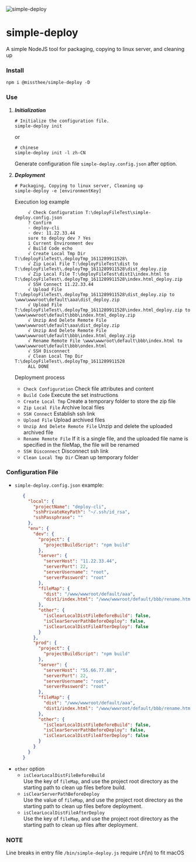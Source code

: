 ![simple-deploy](https://socialify.git.ci/MissThee/simple-deploy/image?font=KoHo&forks=1&language=1&owner=1&pattern=Circuit%20Board&stargazers=1&theme=Light)
# simple-deploy

A simple NodeJS tool for packaging, copying to linux server, and cleaning up

### Install

```
npm i @missthee/simple-deploy -D
```

### Use

1. ***Initialization***
   ```shell
   # Initialize the configuration file.
   simple-deploy init
   ```
   or
   ```shell
   # chinese
   simple-deploy init -l zh-CN
   ```
   Generate configuration file `simple-deploy.config.json` after option.


2. ***Deployment***
   ```shell
   # Packaging, Copying to linux server, Cleaning up
   simple-deploy -e [environmentKey]
   ```
   Execution log example
   ```text
        √ Check Configuration T:\deployFileTest\simple-deploy.config.json
        ? Confirm
        · deploy-cli
        · dev: 11.22.33.44
        sure to deploy dev ? Yes
        i Current Environment dev
        √ Build Code echo
        √ Create Local Tmp Dir T:\deployFileTest\.deployTmp_1611289911528\
        √ Zip Local File T:\deployFileTest\dist to T:\deployFileTest\.deployTmp_1611289911528\dist_deploy.zip
        √ Zip Local File T:\deployFileTest\dist1\index.html to T:\deployFileTest\.deployTmp_1611289911528\index.html_deploy.zip
        √ SSH Connect 11.22.33.44
        √ Upload File T:\deployFileTest\.deployTmp_1611289911528\dist_deploy.zip to \www\wwwroot\default\aaa\dist_deploy.zip
        √ Upload File T:\deployFileTest\.deployTmp_1611289911528\index.html_deploy.zip to \www\wwwroot\default\bbb\index.html_deploy.zip
        √ Unzip And Delete Remote File \www\wwwroot\default\aaa\dist_deploy.zip
        √ Unzip And Delete Remote File \www\wwwroot\default\bbb\index.html_deploy.zip
        √ Rename Remote File \www\wwwroot\default\bbb\index.html to \www\wwwroot\default\bbb\ondex.html
        √ SSH Disconnect
        √ Clean Local Tmp Dir T:\deployFileTest\.deployTmp_1611289911528
        ALL DONE
   ```
   Deployment process
    + `Check Configuration` Check file attributes and content
    + `Build Code` Execute the set instructions
    + `Create Local Tmp` Create a temporary folder to store the zip file
    + `Zip Local File` Archive local files
    + `SSH Connect` Establish ssh link
    + `Upload File` Upload archived files
    + `Unzip And Delete Remote File` Unzip and delete the uploaded archived file
    + `Rename Remote File` If it is a single file, and the uploaded file name is specified in the fileMap, the file will be renamed
    + `SSH Disconnect` Disconnect ssh link
    + `Clean Local Tmp Dir` Clean up temporary folder

### Configuration File

+ `simple-deploy.config.json` example:
   ```json
      {
        "local": {
          "projectName": "deploy-cli",
          "sshPrivateKeyPath": "~/.ssh/id_rsa",
          "sshPassphrase": ""
        },
        "env": {
          "dev": {
            "project": {
              "projectBuildScript": "npm build"
            },
            "server": {
              "serverHost": "11.22.33.44",
              "serverPort": 22,
              "serverUsername": "root",
              "serverPassword": "root"
            },
            "fileMap": {
              "dist": "/www/wwwroot/default/aaa",
              "dist1/index.html": "/www/wwwroot/default/bbb/rename.html"
            },
            "other": {
              "isClearLocalDistFileBeforeBuild": false,
              "isClearServerPathBeforeDeploy": false,
              "isClearLocalDistFileAfterDeploy": false
            }
          },
          "prod": {
            "project": {
              "projectBuildScript": "npm build"
            },
            "server": {
              "serverHost": "55.66.77.88",
              "serverPort": 22,
              "serverUsername": "root",
              "serverPassword": "root"
            },
            "fileMap": {
              "dist": "/www/wwwroot/default/aaa",
              "dist1/index.html": "/www/wwwroot/default/bbb/rename.html"
            },
            "other": {
              "isClearLocalDistFileBeforeBuild": false,
              "isClearServerPathBeforeDeploy": false,
              "isClearLocalDistFileAfterDeploy": false
            }
          }
        }
      }
   ```
+ `other` option
    + `isClearLocalDistFileBeforeBuild`  
      Use the key of `fileMap`, and use the project root directory as the starting path to clean up files before build.
    + `isClearServerPathBeforeDeploy`  
      Use the value of `fileMap`, and use the project root directory as the starting path to clean up files before deployment.
    + `isClearLocalDistFileAfterDeploy`  
      Use the key of `fileMap`, and use the project root directory as the starting path to clean up files after deployment.

### NOTE
  Line breaks in entry file `/bin/simple-deploy.js` require `LF`(\n) to fit macOS
